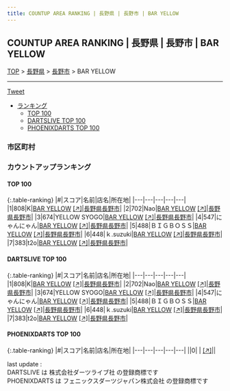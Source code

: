 ```yaml
---
title: COUNTUP AREA RANKING | 長野県 | 長野市 | BAR YELLOW
---
```

## COUNTUP AREA RANKING | 長野県 | 長野市 | BAR YELLOW

[TOP](/darts/rank/) > [長野県](/darts/rank/長野県/) > [長野市](/darts/rank/長野県/長野市/) > BAR YELLOW

___

<a href="https://twitter.com/share?ref_src=twsrc%5Etfw" data-text="COUNTUP AREA RANKING | 長野県長野市BAR YELLOW" class="twitter-share-button" data-hashtags="DARTSLIVE,PHOENIXDARTS,darts,ダーツ" data-show-count="false">Tweet</a>

* [ランキング](#カウントアップランキング)
    * [TOP 100](#top-100)
    * [DARTSLIVE TOP 100](#dartslive-top-100)
    * [PHOENIXDARTS TOP 100](#phoenixdarts-top-100)

### 市区町村

<ul>

</ul>

### カウントアップランキング

#### TOP 100



{:.table-ranking}
|#|スコア|名前|店名|所在地|
|---|---|---|---|---|
|1|808|<span class="rank-name-dl">K</span>|<a href="/darts/rank/shops/857cf620ccc4cf1a0d9b047a20a7ba1e.html">BAR YELLOW</a> <a href="https://search.dartslive.com/jp/shop/857cf620ccc4cf1a0d9b047a20a7ba1e">[↗]</a>|<a href="/darts/rank/長野県/長野市">長野県長野市</a>|
|2|702|<span class="rank-name-dl">Nao</span>|<a href="/darts/rank/shops/857cf620ccc4cf1a0d9b047a20a7ba1e.html">BAR YELLOW</a> <a href="https://search.dartslive.com/jp/shop/857cf620ccc4cf1a0d9b047a20a7ba1e">[↗]</a>|<a href="/darts/rank/長野県/長野市">長野県長野市</a>|
|3|674|<span class="rank-name-dl">YELLOW SYOGO</span>|<a href="/darts/rank/shops/857cf620ccc4cf1a0d9b047a20a7ba1e.html">BAR YELLOW</a> <a href="https://search.dartslive.com/jp/shop/857cf620ccc4cf1a0d9b047a20a7ba1e">[↗]</a>|<a href="/darts/rank/長野県/長野市">長野県長野市</a>|
|4|547|<span class="rank-name-dl">にゃんにゃん</span>|<a href="/darts/rank/shops/857cf620ccc4cf1a0d9b047a20a7ba1e.html">BAR YELLOW</a> <a href="https://search.dartslive.com/jp/shop/857cf620ccc4cf1a0d9b047a20a7ba1e">[↗]</a>|<a href="/darts/rank/長野県/長野市">長野県長野市</a>|
|5|488|<span class="rank-name-dl">ＢＩＧＢＯＳＳ</span>|<a href="/darts/rank/shops/857cf620ccc4cf1a0d9b047a20a7ba1e.html">BAR YELLOW</a> <a href="https://search.dartslive.com/jp/shop/857cf620ccc4cf1a0d9b047a20a7ba1e">[↗]</a>|<a href="/darts/rank/長野県/長野市">長野県長野市</a>|
|6|448|<span class="rank-name-dl">ｋ.suzuki</span>|<a href="/darts/rank/shops/857cf620ccc4cf1a0d9b047a20a7ba1e.html">BAR YELLOW</a> <a href="https://search.dartslive.com/jp/shop/857cf620ccc4cf1a0d9b047a20a7ba1e">[↗]</a>|<a href="/darts/rank/長野県/長野市">長野県長野市</a>|
|7|383|<span class="rank-name-dl">t2o</span>|<a href="/darts/rank/shops/857cf620ccc4cf1a0d9b047a20a7ba1e.html">BAR YELLOW</a> <a href="https://search.dartslive.com/jp/shop/857cf620ccc4cf1a0d9b047a20a7ba1e">[↗]</a>|<a href="/darts/rank/長野県/長野市">長野県長野市</a>|


#### DARTSLIVE TOP 100



{:.table-ranking}
|#|スコア|名前|店名|所在地|
|---|---|---|---|---|
|1|808|<span class="rank-name-dl">K</span>|<a href="/darts/rank/shops/857cf620ccc4cf1a0d9b047a20a7ba1e.html">BAR YELLOW</a> <a href="https://search.dartslive.com/jp/shop/857cf620ccc4cf1a0d9b047a20a7ba1e">[↗]</a>|<a href="/darts/rank/長野県/長野市">長野県長野市</a>|
|2|702|<span class="rank-name-dl">Nao</span>|<a href="/darts/rank/shops/857cf620ccc4cf1a0d9b047a20a7ba1e.html">BAR YELLOW</a> <a href="https://search.dartslive.com/jp/shop/857cf620ccc4cf1a0d9b047a20a7ba1e">[↗]</a>|<a href="/darts/rank/長野県/長野市">長野県長野市</a>|
|3|674|<span class="rank-name-dl">YELLOW SYOGO</span>|<a href="/darts/rank/shops/857cf620ccc4cf1a0d9b047a20a7ba1e.html">BAR YELLOW</a> <a href="https://search.dartslive.com/jp/shop/857cf620ccc4cf1a0d9b047a20a7ba1e">[↗]</a>|<a href="/darts/rank/長野県/長野市">長野県長野市</a>|
|4|547|<span class="rank-name-dl">にゃんにゃん</span>|<a href="/darts/rank/shops/857cf620ccc4cf1a0d9b047a20a7ba1e.html">BAR YELLOW</a> <a href="https://search.dartslive.com/jp/shop/857cf620ccc4cf1a0d9b047a20a7ba1e">[↗]</a>|<a href="/darts/rank/長野県/長野市">長野県長野市</a>|
|5|488|<span class="rank-name-dl">ＢＩＧＢＯＳＳ</span>|<a href="/darts/rank/shops/857cf620ccc4cf1a0d9b047a20a7ba1e.html">BAR YELLOW</a> <a href="https://search.dartslive.com/jp/shop/857cf620ccc4cf1a0d9b047a20a7ba1e">[↗]</a>|<a href="/darts/rank/長野県/長野市">長野県長野市</a>|
|6|448|<span class="rank-name-dl">ｋ.suzuki</span>|<a href="/darts/rank/shops/857cf620ccc4cf1a0d9b047a20a7ba1e.html">BAR YELLOW</a> <a href="https://search.dartslive.com/jp/shop/857cf620ccc4cf1a0d9b047a20a7ba1e">[↗]</a>|<a href="/darts/rank/長野県/長野市">長野県長野市</a>|
|7|383|<span class="rank-name-dl">t2o</span>|<a href="/darts/rank/shops/857cf620ccc4cf1a0d9b047a20a7ba1e.html">BAR YELLOW</a> <a href="https://search.dartslive.com/jp/shop/857cf620ccc4cf1a0d9b047a20a7ba1e">[↗]</a>|<a href="/darts/rank/長野県/長野市">長野県長野市</a>|


#### PHOENIXDARTS TOP 100



{:.table-ranking}
|#|スコア|名前|店名|所在地|
|---|---|---|---|---|
||0|<span class="rank-name-dl"> </span>|<a href="/darts/rank/shops/.html"></a> <a href="">[↗]</a>|<a href="/darts/rank//"></a>|


<div class="footer border-top border-gray-light mt-5 pt-3 text-right text-gray">
    last update : <span style="font-weight: italic" id="foot_last_modified"></span><br />
    DARTSLIVE は 株式会社ダーツライブ社 の登録商標です<br />
    PHOENIXDARTS は フェニックスダーツジャパン株式会社 の登録商標です<br />
</div>

<script src="https://cdnjs.cloudflare.com/ajax/libs/jquery.tablesorter/2.31.3/js/jquery.tablesorter.min.js" integrity="sha512-qzgd5cYSZcosqpzpn7zF2ZId8f/8CHmFKZ8j7mU4OUXTNRd5g+ZHBPsgKEwoqxCtdQvExE5LprwwPAgoicguNg==" crossorigin="anonymous" referrerpolicy="no-referrer"></script>
<link rel="stylesheet" href="https://cdnjs.cloudflare.com/ajax/libs/jquery.tablesorter/2.31.3/css/theme.default.min.css" integrity="sha512-wghhOJkjQX0Lh3NSWvNKeZ0ZpNn+SPVXX1Qyc9OCaogADktxrBiBdKGDoqVUOyhStvMBmJQ8ZdMHiR3wuEq8+w==" crossorigin="anonymous" referrerpolicy="no-referrer" />
<script>
$(function() {
    $(".table-ranking").tablesorter({sortList:[[0, 0]]});
    $("#foot_last_modified").text(formatDate(new Date(document.lastModified), 'yyyy-MM-dd HH:mm:ss'));
});
</script>

<script async src="https://platform.twitter.com/widgets.js" charset="utf-8"></script>